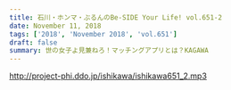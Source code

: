 ```yaml
---
title: 石川・ホンマ・ぶるんのBe-SIDE Your Life! vol.651-2
date: November 11, 2018
tags: ['2018', 'November 2018', 'vol.651']
draft: false
summary: 世の女子よ見兼ねろ！マッチングアプリとは？KAGAWA
---
```


http://project-phi.ddo.jp/ishikawa/ishikawa651_2.mp3